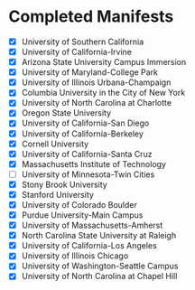 # Completed Manifests
 - [X] University of Southern California
 - [X] University of California-Irvine
 - [X] Arizona State University Campus Immersion
 - [X] University of Maryland-College Park
 - [X] University of Illinois Urbana-Champaign
 - [X] Columbia University in the City of New York
 - [X] University of North Carolina at Charlotte
 - [X] Oregon State University
 - [X] University of California-San Diego
 - [X] University of California-Berkeley
 - [X] Cornell University
 - [X] University of California-Santa Cruz
 - [X] Massachusetts Institute of Technology
 - [ ] University of Minnesota-Twin Cities
 - [X] Stony Brook University
 - [X] Stanford University
 - [X] University of Colorado Boulder
 - [X] Purdue University-Main Campus
 - [X] University of Massachusetts-Amherst
 - [X] North Carolina State University at Raleigh
 - [X] University of California-Los Angeles
 - [X] University of Illinois Chicago
 - [X] University of Washington-Seattle Campus
 - [X] University of North Carolina at Chapel Hill